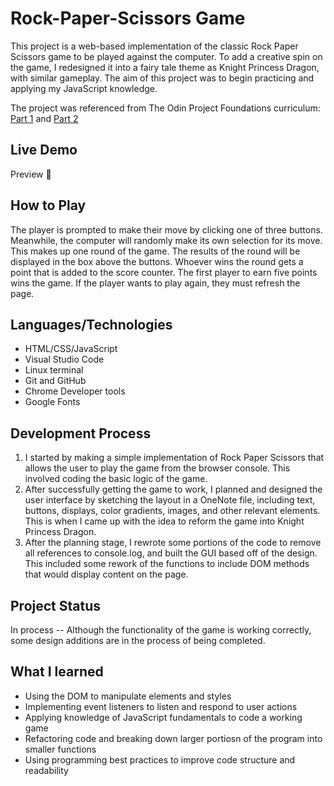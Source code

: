 # Rock-Paper-Scissors Game

This project is a web-based implementation of the classic Rock Paper Scissors game to be played against the computer. To add a creative spin on the game, I redesigned it into a fairy tale theme as Knight Princess Dragon, with similar gameplay. The aim of this project was to begin practicing and applying my JavaScript knowledge.

The project was referenced from The Odin Project Foundations curriculum: [Part 1](https://www.theodinproject.com/lessons/foundations-rock-paper-scissors) and [Part 2](https://www.theodinproject.com/lessons/foundations-revisiting-rock-paper-scissors)

## Live Demo

Preview :link:

## How to Play

The player is prompted to make their move by clicking one of three buttons. Meanwhile, the computer will randomly make its own selection for its move. This makes up one round of the game. The results of the round will be displayed in the box above the buttons. Whoever wins the round gets a point that is added to the score counter. The first player to earn five points wins the game. If the player wants to play again, they must refresh the page.

## Languages/Technologies

* HTML/CSS/JavaScript
* Visual Studio Code
* Linux terminal
* Git and GitHub
* Chrome Developer tools
* Google Fonts

## Development Process

1. I started by making a simple implementation of Rock Paper Scissors that allows the user to play the game from the browser console. This involved coding the basic logic of the game.
2. After successfully getting the game to work, I planned and designed the user interface by sketching the layout in a OneNote file, including text, buttons, displays, color gradients, images, and other relevant elements. This is when I came up with the idea to reform the game into Knight Princess Dragon.
3. After the planning stage, I rewrote some portions of the code to remove all references to console.log, and built the GUI based off of the design. This included some rework of the functions to include DOM methods that would display content on the page.

## Project Status

In process -- Although the functionality of the game is working correctly, some design additions are in the process of being completed.

## What I learned
* Using the DOM to manipulate elements and styles
* Implementing event listeners to listen and respond to user actions
* Applying knowledge of JavaScript fundamentals to code a working game
* Refactoring code and breaking down larger portiosn of the program into smaller functions
* Using programming best practices to improve code structure and readability
